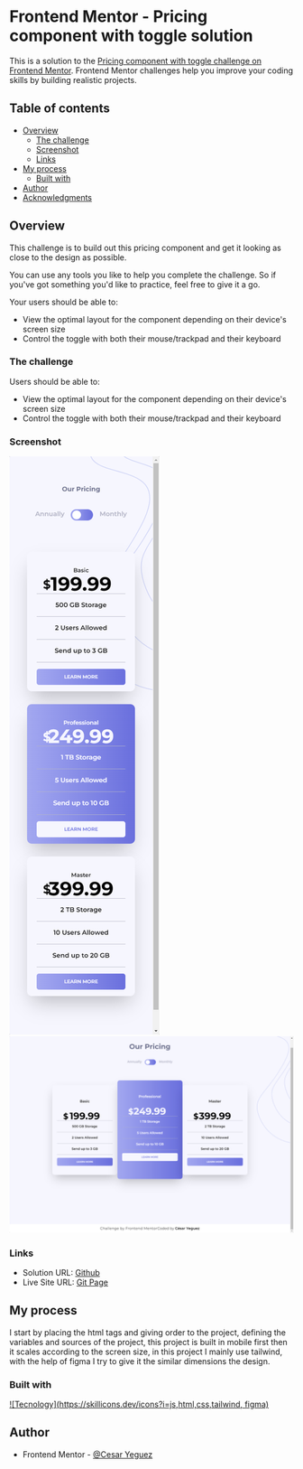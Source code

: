 # Frontend Mentor - Pricing component with toggle solution

This is a solution to the [Pricing component with toggle challenge on Frontend Mentor](https://www.frontendmentor.io/challenges/pricing-component-with-toggle-8vPwRMIC). Frontend Mentor challenges help you improve your coding skills by building realistic projects.

## Table of contents

- [Overview](#overview)
  - [The challenge](#the-challenge)
  - [Screenshot](#screenshot)
  - [Links](#links)
- [My process](#my-process)
  - [Built with](#built-with) 
- [Author](#author)
- [Acknowledgments](#acknowledgments)

## Overview

This challenge is to build out this pricing component and get it looking as close to the design as possible.

You can use any tools you like to help you complete the challenge. So if you've got something you'd like to practice, feel free to give it a go.

Your users should be able to:

- View the optimal layout for the component depending on their device's screen size
- Control the toggle with both their mouse/trackpad and their keyboard

### The challenge

Users should be able to:

- View the optimal layout for the component depending on their device's screen size
- Control the toggle with both their mouse/trackpad and their keyboard

### Screenshot

![Capture Phone](./images/screenshot/Phone.png)
![Capture Desktop](./images/screenshot/Desktop.png)

### Links

- Solution URL: [Github](https://cyeguez.github.io/pricing-component-with-toggle-master/)
- Live Site URL: [Git Page](https://cyeguez.github.io/pricing-component-with-toggle-master/src/index)

## My process

I start by placing the html tags and giving order to the project, defining the variables and sources of the project, this project is built in mobile first then it scales according to the screen size, in this project I mainly use tailwind, with the help of figma I try to give it the similar dimensions the design.

### Built with

[![Tecnology](https://skillicons.dev/icons?i=js,html,css,tailwind, figma)](https://skillicons.dev)

## Author

- Frontend Mentor - [@Cesar Yeguez](https://www.frontendmentor.io/profile/cyeguez)
